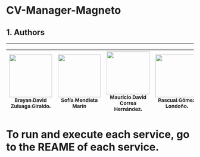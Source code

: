 # CV-Manager-Magneto
## 1. Authors
---
| [<img src="https://avatars.githubusercontent.com/u/89171062?v=4" width=115><br><sub>Brayan David Zuluaga Giraldo.</sub>](https://github.com/bdzuluagag) |  [<img src="https://avatars.githubusercontent.com/u/79530549?v=4" width=115><br><sub>Sofía Mendieta Marín</sub>](https://github.com/somendietam) |   [<img src="https://avatars.githubusercontent.com/u/81777898?s=400&u=2eeba9c363f9c474c7fb419ef36562e2d2b6b866&v=4" width=115><br><sub>Mauricio David Correa Hernández.</sub>](https://github.com/MauricioDCH) |   [<img src="https://avatars.githubusercontent.com/u/56942218?v=4" width=115><br><sub>Pascual Gómez Londoño.</sub>](https://github.com/pascualgomz) |   [<img src="https://avatars.githubusercontent.com/u/100231247?v=4" width=115><br><sub>Juan Manuel Lopez Sanchez.</sub>](https://github.com/JuanMaLopez2) | 
| :----------------------------------------------------------------------------------------------------------------------------------------------------------------------------------------------------------: |:----------------------------------------------------------------------------------------------------------------------------------------------------------------------------------------------------------: |:----------------------------------------------------------------------------------------------------------------------------------------------------------------------------------------------------------: |:----------------------------------------------------------------------------------------------------------------------------------------------------------------------------------------------------------: |:----------------------------------------------------------------------------------------------------------------------------------------------------------------------------------------------------------: |
# To run and execute each service, go to the REAME of each service.